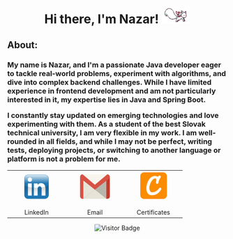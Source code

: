 <!-- Header -->
<h1 align="center">Hi there, I'm Nazar! <img height="40" width="65" src="assets/kyubey.gif" alt="Icon" /></h1>

<!-- About Me -->
<div align="left">
<h2>About:</h2>
<h3>My name is Nazar, and I'm a passionate Java developer eager to tackle real-world problems, experiment with algorithms, and dive into complex backend challenges. While I have limited experience in frontend development and am not particularly interested in it, my expertise lies in Java and Spring Boot.

I constantly stay updated on emerging technologies and love experimenting with them. As a student of the best Slovak technical university, I am very flexible in my work. I am well-rounded in all fields, and while I may not be perfect, writing tests, deploying projects, or switching to another language or platform is not a problem for me.</h3>
</div>

<!-- My contacts -->
<div align="center">
  <table>
    <tr>
      <td align="center" width="120" style="vertical-align: bottom;">
        <a href="https://linkedin.com/in/nazar-meredov-4b0872317" target="_blank">
          <img src="assets/linkedin.png" alt="LinkedIn" width="60" height="60"/>
          <br><br>
        </a>
        LinkedIn
      </td>
      <td align="center" width="120" style="vertical-align: bottom;">
        <a href="mailto:meredovnasar@gmail.com" target="_blank">
          <img src="assets/gmail.png" alt="Gmail" width="70" height="60"/>
          <br><br>
        </a>
        Email
      </td>
      <td align="center" width="120" style="vertical-align: bottom;">
        <a href="https://www.credly.com/users/faustyyn" target="_blank">
          <img src="assets/credly.png" alt="Credly" width="65" height="65"/>
          <br><br>
        </a>
        Certificates
      </td>
    </tr>
  </table>
</div>


<!-- Visitor statistic -->
<p align="center">
  <img src="https://visitor-badge.laobi.icu/badge?page_id=faustynn.faustynn" alt="Visitor Badge" />
</p>
